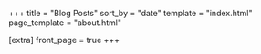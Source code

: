 +++
title = "Blog Posts"
sort_by = "date"
template = "index.html"
page_template = "about.html"

[extra]
front_page = true
+++